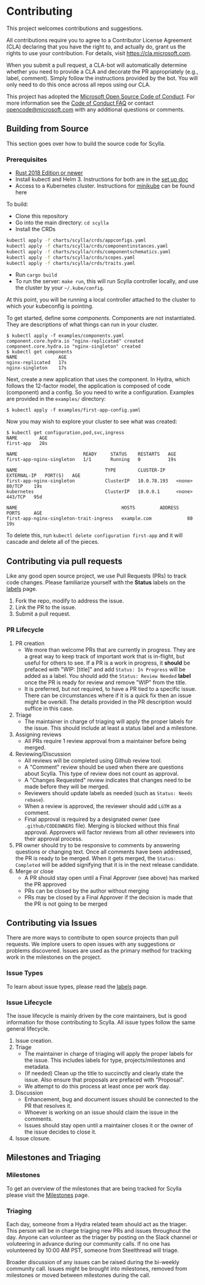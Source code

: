 # Contributing

This project welcomes contributions and suggestions.  

All contributions require you to agree to a Contributor License Agreement (CLA) declaring that you have the right to, and actually do, grant us the rights to use your contribution. For details, visit https://cla.microsoft.com.

When you submit a pull request, a CLA-bot will automatically determine whether you need to provide a CLA and decorate the PR appropriately (e.g., label, comment). Simply follow the instructions provided by the bot. You will only need to do this once across all repos using our CLA.

This project has adopted the [Microsoft Open Source Code of Conduct](https://opensource.microsoft.com/codeofconduct/). For more information see the [Code of Conduct FAQ](https://opensource.microsoft.com/codeofconduct/faq/) or contact [opencode@microsoft.com](mailto:opencode@microsoft.com) with any additional questions or comments.

## Building from Source

This section goes over how to build the source code for Scylla. 

### Prerequisites 

- [Rust 2018 Edition or newer](https://www.rust-lang.org/tools/install)
- Install kubectl and Helm 3. Instructions for both are in the [set up doc](./docs/setup/install.md)
- Access to a Kubernetes cluster. Instructions for [minikube](https://kubernetes.io/docs/tasks/tools/install-minikube/) can be found here 

To build:

- Clone this repository
- Go into the main directory: `cd scylla`
- Install the CRDs
```bash
kubectl apply -f charts/scylla/crds/appconfigs.yaml
kubectl apply -f charts/scylla/crds/componentinstances.yaml
kubectl apply -f charts/scylla/crds/componentschematics.yaml
kubectl apply -f charts/scylla/crds/scopes.yaml
kubectl apply -f charts/scylla/crds/traits.yaml
```
- Run `cargo build`
- To run the server: `make run`, this will run Scylla controller locally, and use the cluster by your `~/.kube/config`.

At this point, you will be running a local controller attached to the cluster to which your kubeconfig is pointing.

To get started, define some _components_. Components are not instantiated. They are descriptions of what things can run in your cluster.

```console
$ kubectl apply -f examples/components.yaml
component.core.hydra.io "nginx-replicated" created
component.core.hydra.io "nginx-singleton" created
$ kubectl get components
NAME               AGE
nginx-replicated   17s
nginx-singleton    17s
```

Next, create a new application that uses the component. In Hydra, which follows the 12-factor model, the application is composed of code (component) and a config. So you need to write a configuration. Examples are provided in the `examples/` directory:

```console
$ kubectl apply -f examples/first-app-config.yaml
```

Now you may wish to explore your cluster to see what was created:

```console
$ kubectl get configuration,pod,svc,ingress
NAME        AGE
first-app   28s

NAME                        READY     STATUS    RESTARTS   AGE
first-app-nginx-singleton   1/1       Running   0          19s

NAME                                TYPE        CLUSTER-IP    EXTERNAL-IP   PORT(S)   AGE
first-app-nginx-singleton           ClusterIP   10.0.78.193   <none>        80/TCP    19s
kubernetes                          ClusterIP   10.0.0.1      <none>        443/TCP   95d

NAME                                      HOSTS         ADDRESS   PORTS     AGE
first-app-nginx-singleton-trait-ingress   example.com             80        19s
```

To delete this, run `kubectl delete configuration first-app` and it will cascade and delete all of the pieces.

## Contributing via pull requests

Like any good open source project, we use Pull Requests (PRs) to track code changes. Please familiarize yourself with the **Status** labels on the [labels](https://github.com/microsoft/scylla/labels) page. 

1. Fork the repo, modify to address the issue.
2. Link the PR to the issue. 
3. Submit a pull request.

### PR Lifecycle

1. PR creation
    - We more than welcome PRs that are currently in progress. They are a great way to keep track of
    important work that is in-flight, but useful for others to see. If a PR is a work in progress,
    it **should** be prefaced with "WIP: [title]" and add `Status: In Progress` will be added as a label. You should add the `Status: Review Needed` **label** once the PR is ready for review and remove "WIP" from the title.
    - It is preferred, but not required, to have a PR tied to a specific issue. There can be
    circumstances where if it is a quick fix then an issue might be overkill. The details provided
    in the PR description would suffice in this case.
2. Triage
    - The maintainer in charge of triaging will apply the proper labels for the issue. This should
    include at least a status label and a milestone.
3. Assigning reviews
    - All PRs require 1 review approval from a maintainer before being merged. 
4. Reviewing/Discussion
    - All reviews will be completed using Github review tool.
    - A "Comment" review should be used when there are questions about Scylla. This type of review does not count as approval.
    - A "Changes Requested" review indicates that changes need to be made before they will be
    merged.
    - Reviewers should update labels as needed (such as `Status: Needs rebase`).
    - When a review is approved, the reviewer should add `LGTM` as a comment. 
    - Final approval is required by a designated owner (see `.github/CODEOWNERS` file). Merging is blocked without this final approval. Approvers will factor reviews from all other reviewers into their approval process.
5. PR owner should try to be responsive to comments by answering questions or changing text. Once all comments have been addressed,
   the PR is ready to be merged. When it gets merged, the `Status: Completed` will be added signifying that it is in the next release candidate. 
6. Merge or close
    - A PR should stay open until a Final Approver (see above) has marked the PR approved
    - PRs can be closed by the author without merging
    - PRs may be closed by a Final Approver if the decision is made that the PR is not going to be merged 

## Contributing via Issues

There are more ways to contribute to open source projects than pull requests. We implore users to open issues with any suggestions or problems discovered. Issues are used as the primary method for tracking work in the milestones on the project.

### Issue Types

To learn about issue types, please read the [labels](https://github.com/microsoft/scylla/labels) page. 

### Issue Lifecycle

The issue lifecycle is mainly driven by the core maintainers, but is good information for those
contributing to Scylla. All issue types follow the same general lifecycle.

1. Issue creation. 
2. Triage
    - The maintainer in charge of triaging will apply the proper labels for the issue. This
    includes labels for type, projects/milestones and metadata.
    - (If needed) Clean up the title to succinctly and clearly state the issue. Also ensure
    that proposals are prefaced with "Proposal".
    - We attempt to do this process at least once per work day.
3. Discussion
    - Enhancement, bug and document issues should be connected to the PR that resolves it.
    - Whoever is working on an issue should claim the issue in the comments.
    - Issues should stay open until a maintainer closes it or the owner of the issue decides to close it. 
4. Issue closure.

## Milestones and Triaging 

### Milestones

To get an overview of the milestones that are being tracked for Scylla please visit the [Milestones](https://github.com/microsoft/hydra-spec/milestones) page. 

### Triaging 

Each day, someone from a Hydra related team should act as the triager. This person will be in charge triaging new PRs and issues throughout the day. Anyone can volunteer as the triager by posting on the Slack channel or voluteering in advance during our community calls. If no one has volunteered by 10:00 AM PST, someone from Steelthread will triage. 

Broader discussion of any issues can be raised during the bi-weekly community call. Issues might be brought into milestones, removed from milestones or moved between milestones during the call.